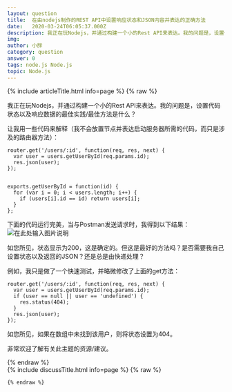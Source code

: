 ```yaml
---
layout: question
title:  在由nodejs制作的REST API中设置响应状态和JSON内容并表达的正确方法
date:   2020-03-24T06:05:37.000Z
description: 我正在玩Nodejs，并通过构建一个小的Rest API来表达。我的问题是，设置代码状态以及响应数据的最佳实践/最佳方法是什么？让我用一些代码来解释（...
img: 
author: 小胖
category: question
answer: 0
tags: node.js Node.js
topic: Node.js
---
```

<div class="article-root">
  <div class="article">
    {% include articleTitle.html info=page %}
    {% raw %}
    <div class="article-content"><p><font style="vertical-align: inherit;"><font style="vertical-align: inherit;">我正在玩Nodejs，并通过构建一个小的Rest API来表达。</font><font style="vertical-align: inherit;">我的问题是，设置代码状态以及响应数据的最佳实践/最佳方法是什么？</font></font></p>

<p><font style="vertical-align: inherit;"><font style="vertical-align: inherit;">让我用一些代码来解释（我不会放置节点并表达启动服务器所需的代码，而只是涉及的路由器方法）：</font></font></p>

<pre><code>router.get('/users/:id', function(req, res, next) {<font></font>
  var user = users.getUserById(req.params.id);<font></font>
  res.json(user);<font></font>
});<font></font>
<font></font>
<font></font>
exports.getUserById = function(id) {<font></font>
  for (var i = 0; i &lt; users.length; i++) {<font></font>
    if (users[i].id == id) return users[i];<font></font>
  }<font></font>
};<font></font>
</code></pre>

<p><font style="vertical-align: inherit;"><font style="vertical-align: inherit;">下面的代码运行完美，当与Postman发送请求时，我得到以下结果：
</font></font><img src="https://www.samyoc.com//uploads/users/24019/images/thumbnails/1585029808577.png" data-src="https://www.samyoc.com//uploads/users/24019/images/1585029808577.png" alt="在此处输入图片说明"></p>

<p><font style="vertical-align: inherit;"><font style="vertical-align: inherit;">如您所见，状态显示为200，这是确定的。</font><font style="vertical-align: inherit;">但这是最好的方法吗？</font><font style="vertical-align: inherit;">是否需要我自己设置状态以及返回的JSON？</font><font style="vertical-align: inherit;">还是总是由快递处理？</font></font></p>

<p><font style="vertical-align: inherit;"><font style="vertical-align: inherit;">例如，我只是做了一个快速测试，并略微修改了上面的get方法：</font></font></p>

<pre><code>router.get('/users/:id', function(req, res, next) {<font></font>
  var user = users.getUserById(req.params.id);<font></font>
  if (user == null || user == 'undefined') {<font></font>
    res.status(404);<font></font>
  }<font></font>
  res.json(user);<font></font>
});<font></font>
</code></pre>

<p><font style="vertical-align: inherit;"><font style="vertical-align: inherit;">如您所见，如果在数组中未找到该用户，则将状态设置为404。</font></font></p>

<p><font style="vertical-align: inherit;"><font style="vertical-align: inherit;">非常欢迎了解有关此主题的资源/建议。</font></font></p></div>
    {% endraw %}
  </div>

  <div class="discuss-wrapper">
    {% include discussTitle.html info=page %}
    {% raw %}
    
    {% endraw %}
  </div>
<div>
